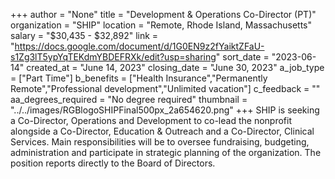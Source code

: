 +++
author = "None"
title = "Development & Operations Co-Director (PT)"
organization = "SHIP"
location = "Remote, Rhode Island, Massachusetts"
salary = "$30,435 - $32,892"
link = "https://docs.google.com/document/d/1G0EN9z2fYaiktZFaU-s1Zg3lT5ypYqTEKdmYBDEFRXk/edit?usp=sharing"
sort_date = "2023-06-14"
created_at = "June 14, 2023"
closing_date = "June 30, 2023"
a_job_type = ["Part Time"]
b_benefits = ["Health Insurance","Permanently Remote","Professional development","Unlimited vacation"]
c_feedback = ""
aa_degrees_required = "No degree required"
thumbnail = "../../images/RGBlogoSHIPFinal500px_2a654620.png"
+++
SHIP is seeking a Co-Director, Operations and Development to co-lead the nonprofit alongside a Co-Director, Education & Outreach and a Co-Director, Clinical Services. Main responsibilities will be to oversee fundraising, budgeting, administration and participate in strategic planning of the organization. The position reports directly to the Board of Directors.